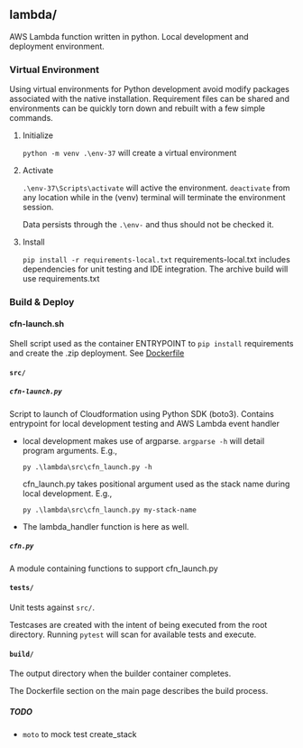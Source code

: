 ## lambda/

AWS Lambda function written in python.  Local development and deployment environment.

### Virtual Environment

Using virtual environments for Python development avoid modify packages associated with the native installation.  Requirement files can be shared and environments can be quickly torn down and rebuilt with a few simple commands.

1. Initialize
    
    `python -m venv .\env-37` will create a virtual environment

2. Activate

    `.\env-37\Scripts\activate` will active the environment.  `deactivate` from any location while in the (venv) terminal will terminate the environment session.

    Data persists through the `.\env-` and thus should not be checked it.

3. Install

    `pip install -r requirements-local.txt`  requirements-local.txt includes dependencies for unit testing and IDE integration.  The archive build will use requirements.txt

### Build &amp; Deploy

#### cfn-launch.sh

Shell script used as the container ENTRYPOINT to `pip install` requirements and create the .zip deployment. See [Dockerfile](../Dockerfile)

#### `src/`

##### `cfn-launch.py`

Script to launch of Cloudformation using Python SDK (boto3).  Contains entrypoint for local development testing and AWS Lambda event handler

- local development makes use of argparse.  `argparse -h` will detail program arguments.  E.g.,

    `py .\lambda\src\cfn_launch.py -h`

    cfn_launch.py takes positional argument used as the stack name during local development.  E.g.,

    `py .\lambda\src\cfn_launch.py my-stack-name`

- The lambda_handler function is here as well.

##### `cfn.py`

A module containing functions to support cfn_launch.py

#### `tests/`

Unit tests against `src/`.

Testcases are created with the intent of being executed from the root directory.  Running `pytest` will scan for available tests and execute.

#### `build/`

The output directory when the builder container completes.

The Dockerfile section on the main page describes the build process.


##### TODO

- `moto` to mock test create_stack